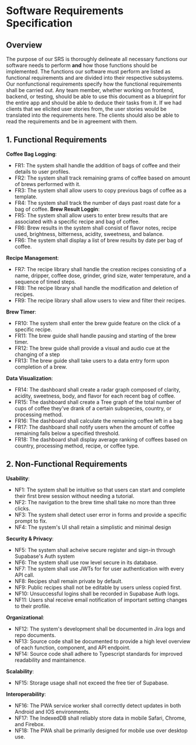# Software Requirements Specification

## Overview
The purpose of our SRS is thoroughly delineate all necessary functions our software needs to perform __and__ how those functions should be implemented. The functions our software must perform are listed as functional requirements and are divided into their respective subsystems. Our nonfunctional requirements specify how the functional requirements shall be carried out. Any team member, whether working on frontend, backend, or testing, should be able to use this document as a blueprint for the entire app and should be able to deduce their tasks from it. If we had clients that we elicited user stories from, the user stories would be translated into the requirements here. The clients should also be able to read the requirements and be in agreement with them. 

## 1. Functional Requirements
__Coffee Bag Logging__:
- FR1: The system shall handle the addition of bags of coffee and their details to user profiles.
- FR2: The system shall track remaining grams of coffee based on amount of brews performed with it.
- FR3: The system shall allow users to copy previous bags of coffee as a template.
- FR4: The system shall track the number of days past roast date for a bag of coffee.
__Brew Result Loggin__:
- FR5: The system shall allow users to enter brew results that are associated with a specific recipe and bag of coffee.
- FR6: Brew results in the system shall consist of flavor notes, recipe used, brightness, bitterness, acidity, sweetness, and balance. 
- FR6: The system shall display a list of brew results by date per bag of coffee.

    
__Recipe Management__:
- FR7: The recipe library shall handle the creation recipes consisting of a name, dripper, coffee dose, grinder, grind size, water temperature, and a sequence of timed steps.
- FR8: The recipe library shall handle the modification and deletion of recipes.
- FR9: The recipe library shall allow users to view and filter their recipes.

__Brew Timer__:
- FR10: The system shall enter the brew guide feature on the click of a specific recipe.
- FR11: The brew guide shall handle pausing and starting of the brew timer.
- FR12: The brew guide shall provide a visual and audio cue at the changing of a step
- FR13: The brew guide shall take users to a data entry form upon completion of a brew.

__Data Visualization__:
- FR14: The dashboard shall create a radar graph composed of clarity, acidity, sweetness, body, and flavor for each recent bag of coffee.
- FR15: The dashboard shall create a Tree graph of the total number of cups of coffee they've drank of a certain subspecies, country, or processing method.
- FR16: The dashboard shall calculate the remaining coffee left in a bag 
- FR17: The dashboard shall notify users when the amount of coffee remaining falls below a specified threshold.
- FR18: The dashboard shall display average ranking of coffees based on country, processing method, recipe, or coffee type.


## 2. Non-Functional Requirements
__Usability__:
- NF1: The system shall be intuitive so that users can start and complete their first brew session without needing a tutorial.
- NF2: The navigation to the brew time shall take no more than three clicks.
- NF3: The system shall detect user error in forms and provide a specific prompt to fix.
- NF4: The system's UI shall retain a simplistic and minimal design

__Security & Privacy__:
- NF5: The system shall acheive secure register and sign-in through Supabase's Auth system
- NF6: The system shall use row level secure in its database.
- NF7: The system shall use JWTs for for user authentication with every API call. 
- NF8: Recipes shall remain private by default.
- NF9: Public recipes shall not be editable by users unless copied first.
- NF10: Unsuccessful logins shall be recorded in Supabase Auth logs.
- NF11: Users shal receive email notification of important setting changes to their profile.

__Organizational__:
- NF12: The system's development shall be documented in Jira logs and repo documents.
- NF13: Source code shall be documented to provide a high level overview of each function, component, and API endpoint.
- NF14: Source code shall adhere to Typescript standards for improved readability and maintainence.

__Scalability__:
- NF15: Storage usage shall not exceed the free tier of Supabase.

__Interoperability__:
- NF16: The PWA service worker shall correctly detect updates in both Android and IOS environments.
- NF17: The IndexedDB shall reliably store data in mobile Safari, Chrome, and Firebox.
- NF18: The PWA shall be primarily designed for mobile use over desktop use.